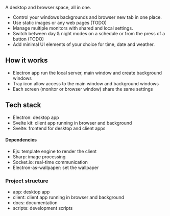 A desktop and browser space, all in one.

- Control your windows backgrounds and browser new tab in one place.
- Use static images or any web pages (TODO)
- Manage multiple monitors with shared and local settings.
- Switch between day & night modes on a schedule or from the press of a button (TODO)
- Add minimal UI elements of your choice for time, date and weather.

## How it works

- Electron app run the local server, main window and create background windows
- Tray icon allow access to the main window and background windows
- Each screen (monitor or browser window) share the same settings

## Tech stack

- Electron: desktop app
- Svelte kit: client app running in browser and background
- Svelte: frontend for desktop and client apps

#### Dependencies

- Ejs: template engine to render the client
- Sharp: image processing
- Socket.io: real-time communication
- Electron-as-wallpaper: set the wallpaper

### Project structure

- app: desktop app
- client: client app running in browser and background
- docs: documentation
- scripts: development scripts